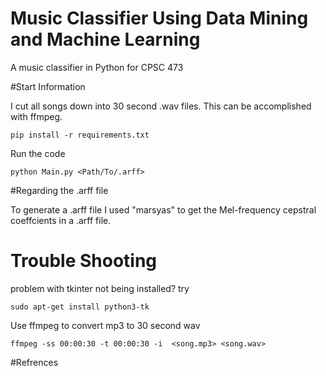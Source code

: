 # Music Classifier Using Data Mining and Machine Learning

A music classifier in Python for CPSC 473

#Start Information

I cut all songs down into 30 second .wav files.
This can be accomplished with ffmpeg. 

```
pip install -r requirements.txt 
```

Run the code
```
python Main.py <Path/To/.arff>
```

#Regarding the .arff file

To generate a .arff file I used "marsyas" to get the Mel-frequency cepstral coeffcients in a .arff file.


# Trouble Shooting
problem with tkinter not being installed? try
```
sudo apt-get install python3-tk
```

Use ffmpeg to convert mp3 to 30 second wav
```
ffmpeg -ss 00:00:30 -t 00:00:30 -i  <song.mp3> <song.wav>
```

#Refrences
